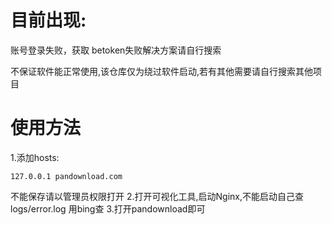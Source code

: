 # 目前出现:
账号登录失败，获取 betoken失败解决方案请自行搜索

不保证软件能正常使用,该仓库仅为绕过软件启动,若有其他需要请自行搜索其他项目
# 使用方法
1.添加hosts:
```
127.0.0.1 pandownload.com
```
不能保存请以管理员权限打开
2.打开可视化工具,启动Nginx,不能启动自己查logs/error.log 用bing查
3.打开pandownload即可
